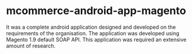 # mcommerce-android-app-magento
It was a complete android application designed and developed on the requirements of the organisation. The application was developed using Magento 1.9 default SOAP API. This application was required an extensive amount of research.
